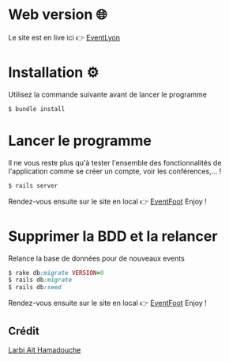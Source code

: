 # Web version 🌐

Le site est en live ici 👉 [EventLyon](https://eventfoot.herokuapp.com/)

# Installation ⚙️

Utilisez la commande suivante avant de lancer le programme

```ruby
$ bundle install
```

# Lancer le programme

Il ne vous reste plus qu'à tester l'ensemble des fonctionnalités de l'application comme se créer un compte, voir les conférences,... ! 

```ruby
$ rails server 
```

Rendez-vous ensuite sur le site en local 👉 [EventFoot](http://localhost:3000/)
Enjoy !

# Supprimer la BDD et la relancer

Relance la base de données pour de nouveaux events

```ruby
$ rake db:migrate VERSION=0 
$ rails db:migrate
$ rails db:seed
```

Rendez-vous ensuite sur le site en local 👉 [EventFoot](http://localhost:3000/)
Enjoy !

## Crédit
[Larbi Ait Hamadouche](https://github.com/mynameislarbi)
